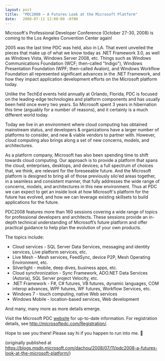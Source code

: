 ```yaml
---
layout: post
title:  "PDC2008 – A Futures Look at the Microsoft Platform"
date:   2008-07-11 12:00:00 -0700
---
```


Microsoft's Professional Developer Conference (October 27-30, 2008) is coming to the Los Angeles Convention Center again!

2005 was the last time PDC was held, also in LA. That event unveiled the pieces that make up of what we know today as .NET Framework 3.0, as well as Windows Vista, Windows Server 2008, etc. Things such as Windows Communications Foundation (WCF; then-called "Indigo"), Windows Presentation Foundation (WPF; then-called Avalon), and Windows Workflow Foundation all represented significant advances in the .NET Framework, and how they impact application development efforts on the Microsoft platform today.

Unlike the TechEd events held annually at Orlando, Florida, PDC is focused on the leading-edge technologies and platform components and has usually been held once every two years. So Microsoft spent 3 years in hibernation this time (arguably for a number of reasons), and it certainly is a much different world today.

Today we live in an environment where cloud computing has obtained mainstream status, and developers & organizations have a larger number of platforms to consider, and new & viable vendors to partner with. However, cloud computing also brings along a set of new concerns, models, and architectures.

As a platform company, Microsoft has also been spending time to shift towards cloud computing. Our approach is to provide a platform that spans the cloud, enterprises, desktops, and devices; a full spectrum of choices that, we think, are relevant for the foreseeable future. And the Microsoft platform is designed to bring all of those previously silo'ed areas together, in a seamless and consistent manner, that fully addresses the wide range of concerns, models, and architectures in this new environment. Thus at PDC we can expect to get an inside look at how Microsoft's platform for the future has evolved, and how we can leverage existing skillsets to build applications for the future.

PDC2008 features more than 160 sessions covering a wide range of topics for professional developers and architects. These sessions provide an in-depth technical understanding of Microsoft’s future platform and offer practical guidance to help plan the evolution of your own products.

The topics include:

- Cloud services - SQL Server Data Services, messaging and identity services, Live platform services, etc. 
- Live Mesh - Mesh services, FeedSync, device P2P, Mesh Operating Environment, etc. 
- Silverlight - mobile, deep dives, business apps, etc. 
- Cloud synchronization - Sync Framework, ADO.NET Data Services (Astoria), SQL Server project Velocity, etc. 
- .NET Framework - F#, C# futures, VB futures, dynamic languages, COM interop advances, WPF futures, WF futures, Workflow Services, etc. 
- Windows 7 - touch computing, native Web services 
- Windows Mobile - location-based services, Web development 

And many, many more as more details emerge.

Visit the Microsoft PDC [website](http://microsoftpdc.com/) for up-to-date information. For registration details, see http://microsoftpdc.com/Registration/. 

Hope to see you there! Please say hi if you happen to run into me. 🙂

(originally published at <https://blogs.msdn.microsoft.com/dachou/2008/07/11/pdc2008-a-futures-look-at-the-microsoft-platform/>)
